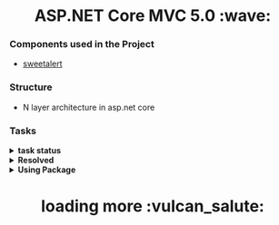  <h1 align='center'> ASP.NET Core MVC 5.0 :wave:</h1>


### Components used in the Project

* [sweetalert](https://sweetalert.js.org/guides/)

### Structure
* N layer architecture in asp.net core

### Tasks

<details>
 <summary><strong>task status</strong></summary>
 <h4>  :clipboard: task 1 :heavy_check_mark:</h4>
  <h4>  :clipboard: task 2 :heavy_check_mark:</h4>
  <h4>  :clipboard: task 3 :heavy_check_mark:</h4>
</details>

<details>
 <summary><strong>Resolved</strong></summary>
 <h4>  :clipboard: Proje GitHuba yüklendi.:heavy_check_mark:</h4>
 <h4>  :clipboard: Eager Loading ve Lazy loading araştırıldı :heavy_check_mark:</h4>
 <h4>  :clipboard: View Component ile Partial view arasındaki fark araştırıldı:heavy_check_mark: </h4>
 <h4>  :clipboard: Eğer Blogta Hiç Yorum yoksa "ilk yorumu siz yazın" şeklinde yazdırıldı:heavy_check_mark: </h4>
 <h4>  :clipboard: Parolanın 2 kez girilip onaylanması validator aracılığıyla sağlandı :heavy_check_mark:</h4>
 <h4>  :clipboard: Kayıt olma sayfasında değerlerini view modelde tutucağımız bir şehir seçimi sağlandı :heavy_check_mark:</h4>
 <h4>  :clipboard: Fluent Validationda Kullanıcının parolası üzerinde birçok kontrol yazıldı:heavy_check_mark: </h4>
 <h4>  :clipboard: Partial viewlerin formu post ederken; Html tag helper kullanıldı :heavy_check_mark:</h4>
 <h4>  :clipboard: GitHub repo güncellendi :heavy_check_mark:</h4>
 <h4>  :clipboard: Video 48: ClaimsIdentity'de 2. parametre neden verilmeli ? Araştırıldı. :heavy_check_mark: </h4>
 <h4>  :clipboard: Video 52: Mesajların hangi zaman diliminde gönderildiği revize edilecek. </h4>
 <h4>  :clipboard: Video 54: Yazar panelinde logo update edilid. :heavy_check_mark:</h4>
 <h4>  :clipboard: Video 57: Blog Durum kısmında true yerine aktif false yerine pasif yazdırıldı :heavy_check_mark:</h4>
 <h4>  :clipboard: Video 58: Blog silme işlemi yapmadan önce sweetAlert kullanıldı. :heavy_check_mark:</h4>
 <h4>  :clipboard:Video 60: Blogu güncellerken createDate'in değişmemesini sağlandı. :heavy_check_mark:</h4>
 <h4>  :clipboard:Video 70: Dashboard Controllerdaki LINQ Sorguları SOLID'i ezmeden mimariye taşındı. :heavy_check_mark:</h4>
 <h4>  :clipboard: Video 72: Yazar Profil Sayfasında yazar bilgileri güncellenmeden önce parola 2 kez girilip doğrulandı. :heavy_check_mark:</h4>
 <h4>  :clipboard: Video 76: Yazar'ın Bildirimler kısmında bütün bildirimler gözükmesin sadece durumu aktif olanlar gözüküyor. :heavy_check_mark:</h4>
 <br>
 <h4>  :clipboard: Video 79: Notificationların ne kadar süre önce gönderildiği yazdırılacak..</h4>
</details>


<details>
 
 <summary><strong>Using Package</strong></summary>
 <br>
 
* Microsoft.EntityFrameworkCore
* Microsoft.EntityFrameworkCore.Tools
* Microsoft.EntityFrameworkCore.Design
* Microsoft.EntityFrameworkCore.SqlServer
* FluentValidation
* FluentValidation.AspNetCore
 
 </details>

 <h1 align='center'> loading more :vulcan_salute:</h1>
